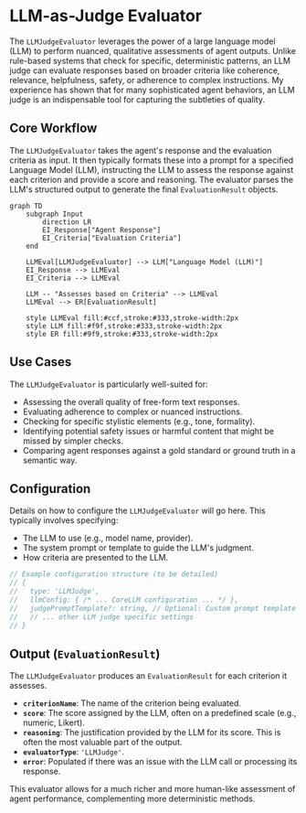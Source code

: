 # LLM-as-Judge Evaluator

The `LLMJudgeEvaluator` leverages the power of a large language model (LLM) to perform nuanced, qualitative assessments of agent outputs. Unlike rule-based systems that check for specific, deterministic patterns, an LLM judge can evaluate responses based on broader criteria like coherence, relevance, helpfulness, safety, or adherence to complex instructions. My experience has shown that for many sophisticated agent behaviors, an LLM judge is an indispensable tool for capturing the subtleties of quality.

## Core Workflow

The `LLMJudgeEvaluator` takes the agent's response and the evaluation criteria as input. It then typically formats these into a prompt for a specified Language Model (LLM), instructing the LLM to assess the response against each criterion and provide a score and reasoning. The evaluator parses the LLM's structured output to generate the final `EvaluationResult` objects.

```mermaid
graph TD
    subgraph Input
        direction LR
        EI_Response["Agent Response"]
        EI_Criteria["Evaluation Criteria"]
    end

    LLMEval[LLMJudgeEvaluator] --> LLM["Language Model (LLM)"]
    EI_Response --> LLMEval
    EI_Criteria --> LLMEval
    
    LLM -- "Assesses based on Criteria" --> LLMEval
    LLMEval --> ER[EvaluationResult]

    style LLMEval fill:#ccf,stroke:#333,stroke-width:2px
    style LLM fill:#f9f,stroke:#333,stroke-width:2px
    style ER fill:#9f9,stroke:#333,stroke-width:2px
```

## Use Cases

The `LLMJudgeEvaluator` is particularly well-suited for:

*   Assessing the overall quality of free-form text responses.
*   Evaluating adherence to complex or nuanced instructions.
*   Checking for specific stylistic elements (e.g., tone, formality).
*   Identifying potential safety issues or harmful content that might be missed by simpler checks.
*   Comparing agent responses against a gold standard or ground truth in a semantic way.

## Configuration

Details on how to configure the `LLMJudgeEvaluator` will go here. This typically involves specifying:

*   The LLM to use (e.g., model name, provider).
*   The system prompt or template to guide the LLM's judgment.
*   How criteria are presented to the LLM.

```typescript
// Example configuration structure (to be detailed)
// {
//   type: 'LLMJudge',
//   llmConfig: { /* ... CoreLLM configuration ... */ },
//   judgePromptTemplate?: string, // Optional: Custom prompt template
//   // ... other LLM judge specific settings
// }
```

## Output (`EvaluationResult`)

The `LLMJudgeEvaluator` produces an `EvaluationResult` for each criterion it assesses.

*   **`criterionName`**: The name of the criterion being evaluated.
*   **`score`**: The score assigned by the LLM, often on a predefined scale (e.g., numeric, Likert).
*   **`reasoning`**: The justification provided by the LLM for its score. This is often the most valuable part of the output.
*   **`evaluatorType`**: `'LLMJudge'`.
*   **`error`**: Populated if there was an issue with the LLM call or processing its response.

This evaluator allows for a much richer and more human-like assessment of agent performance, complementing more deterministic methods. 